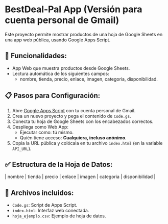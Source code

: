 
# BestDeal-Pal App (Versión para cuenta personal de Gmail)

Este proyecto permite mostrar productos de una hoja de Google Sheets en una app web pública, usando Google Apps Script.

## 🚀 Funcionalidades:
- App Web que muestra productos desde Google Sheets.
- Lectura automática de los siguientes campos:
  - nombre, tienda, precio, enlace, imagen, categoria, disponibilidad.

## 📋 Pasos para Configuración:
1. Abre [Google Apps Script](https://script.google.com) con tu cuenta personal de Gmail.
2. Crea un nuevo proyecto y pega el contenido de `Code.gs`.
3. Conecta tu hoja de Google Sheets con los encabezados correctos.
4. Despliega como Web App:
   - Ejecutar como: tú mismo.
   - Quién tiene acceso: **Cualquiera, incluso anónimo**.
5. Copia la URL pública y colócala en tu archivo `index.html` (en la variable `API_URL`).

## ✅ Estructura de la Hoja de Datos:
| nombre | tienda | precio | enlace | imagen | categoria | disponibilidad |

## 📄 Archivos incluidos:
- `Code.gs`: Script de Apps Script.
- `index.html`: Interfaz web conectada.
- `hoja_ejemplo.csv`: Ejemplo de hoja de datos.
